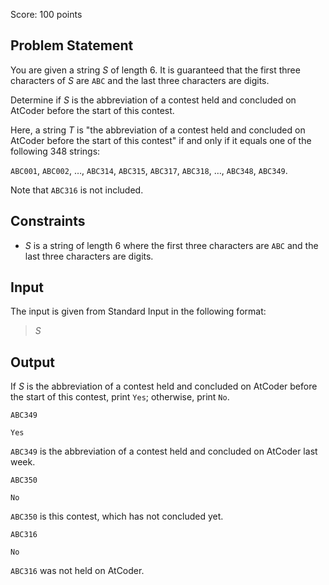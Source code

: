 Score: $100$ points

## Problem Statement

You are given a string $S$ of length $6$. It is guaranteed that the first three characters of $S$ are `ABC` and the last three characters are digits.

Determine if $S$ is the abbreviation of a contest held and concluded on AtCoder before the start of this contest.

Here, a string $T$ is "the abbreviation of a contest held and concluded on AtCoder before the start of this contest" if and only if it equals one of the following $348$ strings:

`ABC001`, `ABC002`, $\ldots$, `ABC314`, `ABC315`, `ABC317`, `ABC318`, $\ldots$, `ABC348`, `ABC349`.

Note that `ABC316` is not included.

## Constraints

- $S$ is a string of length $6$ where the first three characters are `ABC` and the last three characters are digits.

## Input

The input is given from Standard Input in the following format:

> $S$

## Output

If $S$ is the abbreviation of a contest held and concluded on AtCoder before the start of this contest, print `Yes`; otherwise, print `No`.

```input1
ABC349
```

```output1
Yes
```

`ABC349` is the abbreviation of a contest held and concluded on AtCoder last week.

```input2
ABC350
```

```output2
No
```

`ABC350` is this contest, which has not concluded yet.

```input3
ABC316
```

```output3
No
```

`ABC316` was not held on AtCoder.